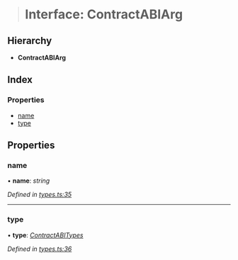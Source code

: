 > # Interface: ContractABIArg

## Hierarchy

* **ContractABIArg**

## Index

### Properties

* [name](_types_.contractabiarg.md#name)
* [type](_types_.contractabiarg.md#type)

## Properties

###  name

• **name**: *string*

*Defined in [types.ts:35](https://github.com/polkadot-js/api/blob/79e5f7c/packages/api-contract/src/types.ts#L35)*

___

###  type

• **type**: *[ContractABITypes](../modules/_types_.md#contractabitypes)*

*Defined in [types.ts:36](https://github.com/polkadot-js/api/blob/79e5f7c/packages/api-contract/src/types.ts#L36)*